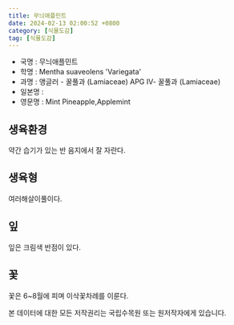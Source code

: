 ```yaml
---
title: 무늬애플민트
date: 2024-02-13 02:00:52 +0800
category: [식물도감]
tag: [식물도감]
---
```




- 국명 : 무늬애플민트
- 학명 : Mentha suaveolens 'Variegata'
- 과명 : 앵글러 - 꿀풀과 (Lamiaceae) APG Ⅳ- 꿀풀과 (Lamiaceae)
- 일본명 : 
- 영문명 : Mint Pineapple,Applemint


## 생육환경
약간 습기가 있는 반 음지에서 잘 자란다.
## 생육형
여러해살이풀이다.
## 잎
잎은 크림색 반점이 있다.
## 꽃
꽃은 6~8월에 피며 이삭꽃차례를 이룬다.






본 데이터에 대한 모든 저작권리는 국립수목원 또는 원저작자에게 있습니다.
